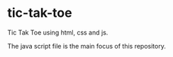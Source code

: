 # tic-tak-toe
Tic Tak Toe using html, css and js.

The java script file is the main focus of this repository.
